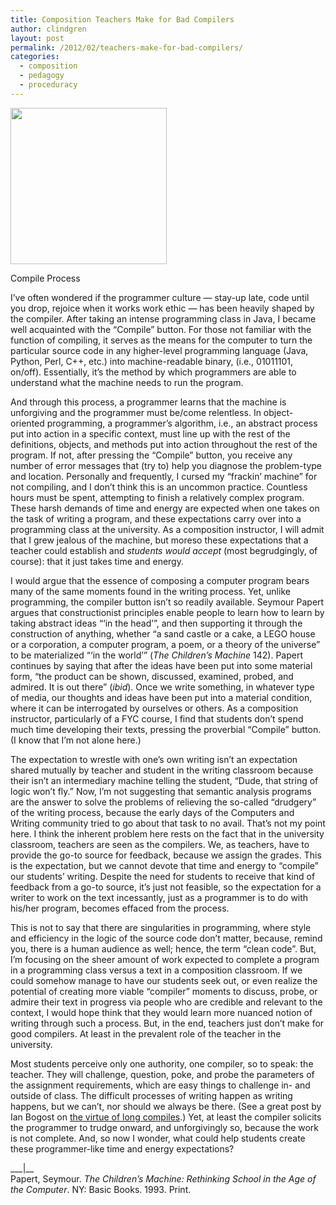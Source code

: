 ```yaml
---
title: Composition Teachers Make for Bad Compilers
author: clindgren
layout: post
permalink: /2012/02/teachers-make-for-bad-compilers/
categories:
  - composition
  - pedagogy
  - proceduracy
---
```

<div class="wp-caption alignleft" style="width: 260px">
  <a href="http://www.webopedia.com/FIG/COMPILE.gif"><img title="Compile Process" src="http://www.webopedia.com/FIG/COMPILE.gif" alt="" width="250" /></a> <p class="wp-caption-text">
    Compile Process
  </p>
</div>

I’ve often wondered if the programmer culture — stay-up late, code until you drop, rejoice when it works work ethic — has been heavily shaped by the compiler. After taking an intense programming class in Java, I became well acquainted with the “Compile” button. For those not familiar with the function of compiling, it serves as the means for the computer to turn the particular source code in any higher-level programming language (Java, Python, Perl, C++, etc.) into machine-readable binary, (i.e., 01011101, on/off). Essentially, it’s the method by which programmers are able to understand what the machine needs to run the program.

And through this process, a programmer learns that the machine is unforgiving and the programmer must be/come relentless. In object-oriented programming, a programmer’s algorithm, i.e., an abstract process put into action in a specific context, must line up with the rest of the definitions, objects, and methods put into action throughout the rest of the program. If not, after pressing the “Compile” button, you receive any number of error messages that (try to) help you diagnose the problem-type and location. Personally and frequently, I cursed my “frackin’ machine” for not compiling, and I don’t think this is an uncommon practice. Countless hours must be spent, attempting to finish a relatively complex program. These harsh demands of time and energy are expected when one takes on the task of writing a program, and these expectations carry over into a programming class at the university. As a composition instructor, I will admit that I grew jealous of the machine, but moreso these expectations that a teacher could establish and *students would accept* (most begrudgingly, of course): that it just takes time and energy.

I would argue that the essence of composing a computer program bears many of the same moments found in the writing process. Yet, unlike programming, the compiler button isn’t so readily available. Seymour Papert argues that constructionist principles enable people to learn how to learn by taking abstract ideas “‘in the head’”, and then supporting it through the construction of anything, whether “a sand castle or a cake, a LEGO house or a corporation, a computer program, a poem, or a theory of the universe” to be materialized “‘in the world’” (*The Children’s Machine* 142). Papert continues by saying that after the ideas have been put into some material form, “the product can be shown, discussed, examined, probed, and admired. It is out there” (*ibid*). Once we write something, in whatever type of media, our thoughts and ideas have been put into a material condition, where it can be interrogated by ourselves or others. As a composition instructor, particularly of a FYC course, I find that students don’t spend much time developing their texts, pressing the proverbial “Compile” button. (I know that I’m not alone here.)

The expectation to wrestle with one’s own writing isn’t an expectation shared mutually by teacher and student in the writing classroom because their isn’t an intermediary machine telling the student, “Dude, that string of logic won’t fly.” Now, I’m not suggesting that semantic analysis programs are the answer to solve the problems of relieving the so-called “drudgery” of the writing process, because the early days of the Computers and Writing community tried to go about that task to no avail. That’s not my point here. I think the inherent problem here rests on the fact that in the university classroom, teachers are seen as the compilers. We, as teachers, have to provide the go-to source for feedback, because we assign the grades. This is the expectation, but we cannot devote that time and energy to “compile” our students’ writing. Despite the need for students to receive that kind of feedback from a go-to source, it’s just not feasible, so the expectation for a writer to work on the text incessantly, just as a programmer is to do with his/her program, becomes effaced from the process. 

This is not to say that there are singularities in programming, where style and efficiency in the logic of the source code don’t matter, because, remind you, there is a human audience as well; hence, the term “clean code”. But, I’m focusing on the sheer amount of work expected to complete a program in a programming class versus a text in a composition classroom. If we could somehow manage to have our students seek out, or even realize the potential of creating more viable “compiler” moments to discuss, probe, or admire their text in progress via people who are credible and relevant to the context, I would hope think that they would learn more nuanced notion of writing through such a process. But, in the end, teachers just don’t make for good compilers. At least in the prevalent role of the teacher in the university.

Most students perceive only one authority, one compiler, so to speak: the teacher. They will challenge, question, poke, and probe the parameters of the assignment requirements, which are easy things to challenge in- and outside of class. The difficult processes of writing happen as writing happens, but we can’t, nor should we always be there. (See a great post by Ian Bogost on <a href="http://www.bogost.com/blog/the_virtues_of_long_compiles.shtml" target="_blank">the virtue of long compiles</a>.) Yet, at least the compiler solicits the programmer to trudge onward, and unforgivingly so, because the work is not complete. And, so now I wonder, what could help students create these programmer-like time and energy expectations?

\_\_\_|\_\_  
Papert, Seymour. *The Children’s Machine: Rethinking School in the Age of the Computer*. NY: Basic Books. 1993. Print.
